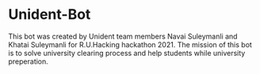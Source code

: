 # Unident-Bot
This bot was created by Unident team members Navai Suleymanli and Khatai Suleymanli for R.U.Hacking hackathon 2021.
The mission of this bot is to solve university clearing process and help students while university preperation. 
